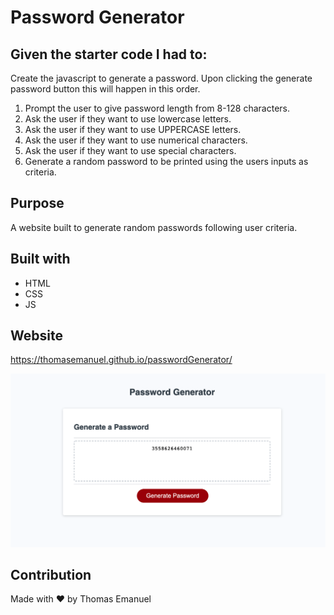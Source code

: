 # Password Generator

## Given the starter code I had to:
Create the javascript to generate a password. Upon clicking the generate password button this will happen in this order.
1. Prompt the user to give password length from 8-128 characters.
2. Ask the user if they want to use lowercase letters.
3. Ask the user if they want to use UPPERCASE letters.
4. Ask the user if they want to use numerical characters.
5. Ask the user if they want to use special characters.
6. Generate a random password to be printed using the users inputs as criteria.

## Purpose
A website built to generate random passwords following user criteria.

## Built with
* HTML
* CSS
* JS

## Website
https://thomasemanuel.github.io/passwordGenerator/

![Here is a screenshot of the deployed website. User input was 12 characters and only use numeric characters.](./assets/images/webpage.png)

## Contribution
Made with ❤️ by Thomas Emanuel
